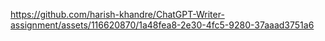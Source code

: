


https://github.com/harish-khandre/ChatGPT-Writer-assignment/assets/116620870/1a48fea8-2e30-4fc5-9280-37aaad3751a6

